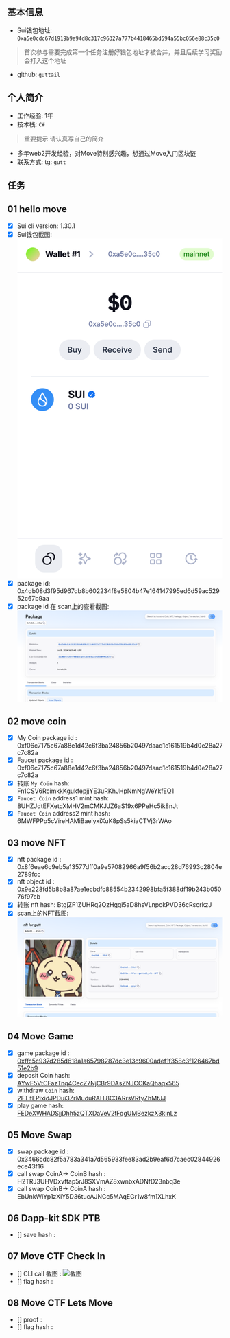 ## 基本信息
- Sui钱包地址: `0xa5e0cdc67d1919b9a94d8c317c96327a777b4418465bd594a55bc056e88c35c0`
> 首次参与需要完成第一个任务注册好钱包地址才被合并，并且后续学习奖励会打入这个地址
- github: `guttail`

## 个人简介
- 工作经验: 1年
- 技术栈: `C#`
> 重要提示 请认真写自己的简介
- 多年web2开发经验，对Move特别感兴趣，想通过Move入门区块链
- 联系方式: tg: `gutt` 

## 任务

##   01 hello move  
- [x] Sui cli version: 1.30.1
- [x] Sui钱包截图: ![Sui钱包截图](./notes/0.png)
- [x] package id: 0x4db08d3f95d967db8b602234f8e5804b47e164147995ed6d59ac52952c67b9aa
- [x] package id 在 scan上的查看截图:![Scan截图](./notes/1.png)

##   02 move coin
- [x] My Coin package id :  0xf06c7175c67a88e1d42c6f3ba24856b20497daad1c161519b4d0e28a27c7c82a
- [x] Faucet package id : 0xf06c7175c67a88e1d42c6f3ba24856b20497daad1c161519b4d0e28a27c7c82a
- [x] 转账 `My Coin` hash:  Fn1CSV6RcimkkKgukfepjjYE3uRKhJHpNmNgWeYkfEQ1
- [x] `Faucet Coin` address1 mint hash:  8UHZJdtEFXetcXMHV2mCMKJJZ6aS19x6PPeHc5ik8nJt
- [x] `Faucet Coin` address2 mint hash:  6MWFPPp5cVireHAMiBaeiyxiXuK8pSs5kiaCTVj3rWAo

##   03 move NFT
- [x] nft package id : 0x8f6eae6c9eb5a13577dff0a9e57082966a9f56b2acc28d76993c2804e2789fcc
- [x] nft object id : 0x9e228fd5b8b8a87ae1ecbdfc88554b2342998bfa5f388df19b243b05076f97cb
- [x] 转账 nft  hash: BtgjZF1ZUHRq2QzHgqi5aD8hsVLnpokPVD36cRscrkzJ
- [x] scan上的NFT截图:![Scan截图](./notes/3.png)

##   04 Move Game
- [x] game package id : [0xffc5c937d285d618a1a65798287dc3e13c9600adef1f358c3f126467bd51e2b9](https://testnet.suivision.xyz/package/0xffc5c937d285d618a1a65798287dc3e13c9600adef1f358c3f126467bd51e2b9)
- [x] deposit Coin hash: [AYwF5VtCFazTnq4CecZ7NjCBr9DAsZNJCCKaQhaqx565](https://testnet.suivision.xyz/txblock/AYwF5VtCFazTnq4CecZ7NjCBr9DAsZNJCCKaQhaqx565)
- [x] withdraw `Coin` hash:  [2FTifEPixidJPDui3ZrMuduRAHi8C3ARrsVRtyZhMtJJ](https://testnet.suivision.xyz/txblock/2FTifEPixidJPDui3ZrMuduRAHi8C3ARrsVRtyZhMtJJ)
- [x] play game hash: [FEDeXWHADSjjDhh5zQTXDaVeV2tFqgUMBezkzX3kinLz](https://testnet.suivision.xyz/txblock/FEDeXWHADSjjDhh5zQTXDaVeV2tFqgUMBezkzX3kinLz)

##   05 Move Swap
- [x] swap package id : 0x3466cdc82f5a783a341a7d565933fee83ad2b9eaf6d7caec02844926ece43f16
- [x] call swap CoinA-> CoinB  hash : H2TRJ3UHVDxvftap5rJ8SXVmAZ8xwnbxADNfD23nbq3e
- [x] call swap CoinB-> CoinA  hash : EbUnkWiYp1zXiY5D36tucAJNCc5MAqEGr1w8fm1XLhxK

##   06 Dapp-kit SDK PTB
- [] save hash :

##   07 Move CTF Check In
- [] CLI call 截图 : ![截图](./images/你的图片地址)
- [] flag hash :

##   08 Move CTF Lets Move
- [] proof : 
- [] flag hash :
